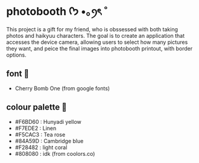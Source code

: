 # photobooth ᡣ𐭩 •｡ꪆৎ ˚

This project is a gift for my friend, who is obssessed with both taking photos and haikyuu characters. The goal is to create an application that accesses the device camera, allowing users to select how many pictures they want, and peice the final images into photobooth printout, with border options.

## font 🍒
- Cherry Bomb One
(from google fonts)

## colour palette 🎀
- #F6BD60 : Hunyadi yellow
- #F7EDE2 : Linen
- #F5CAC3 : Tea rose
- #84A59D : Cambridge blue
- #F28482 : light coral
- #808080 : idk
(from coolors.co)

